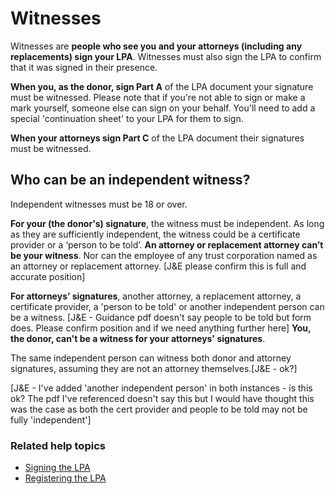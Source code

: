 # Witnesses
Witnesses are **people who see you and your attorneys (including any replacements) sign your LPA**. Witnesses must also sign the LPA to confirm that it was signed in their presence.

**When you, as the donor, sign Part A** of the LPA document your signature must be witnessed. Please note that if you're not able to sign or make a mark yourself, someone else can sign on your behalf. You'll need to add a special 'continuation sheet' to your LPA for them to sign.

**When your attorneys sign Part C** of the LPA document their signatures must be witnessed.

## Who can be an independent witness?
Independent witnesses must be 18 or over.

**For your (the donor's) signature**, the witness must be independent. As long as they are sufficiently independent, the witness could be a certificate provider or a ‘person to be told’. **An attorney or replacement attorney can’t be your witness**. Nor can the employee of any trust corporation named as an attorney or replacement attorney. [J&E please confirm this is full and accurate position]

**For attorneys’ signatures**, another attorney, a replacement attorney, a certificate provider, a 'person to be told' or another independent person can be a witness. [J&E - Guidance pdf doesn't say people to be told but form does. Please confirm position and if we need anything further here] **You, the donor, can't be a witness for your attorneys' signatures**.

The same independent person can witness both donor and attorney signatures, assuming they are not an attorney themselves.[J&E - ok?]

[J&E - I've added 'another independent person' in both instances - is this ok? The pdf I've referenced doesn't say this but I would have thought this was the case as both the cert provider and people to be told may not be fully 'independent']

### Related help topics
* [Signing the LPA](/help/#topic-signing-the-lpa)
* [Registering the LPA](/help/#topic-registering-the-lpa)
